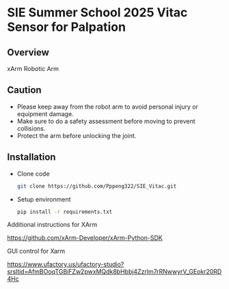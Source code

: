 # SIE Summer School 2025 Vitac Sensor for Palpation

## Overview
xArm Robotic Arm


## Caution
- Please keep away from the robot arm to avoid personal injury or equipment damage.
- Make sure to do a safety assessment before moving to prevent collisions.
- Protect the arm before unlocking the joint.

## Installation
- Clone code
  ```bash
  git clone https://github.com/Pppeng322/SIE_Vitac.git
  ```
- Setup environment
  ```bash
  pip install -r requirements.txt
  ```
Additional instructions for XArm

https://github.com/xArm-Developer/xArm-Python-SDK

GUI control for Xarm

https://www.ufactory.us/ufactory-studio?srsltid=AfmBOoqTGBiFZw2pwxMQdk8bHbbj4Zzrlm7rRNwwyrV_GEokr20RD4Hc

